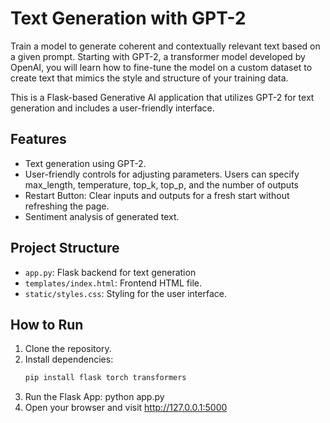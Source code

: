 
# Text Generation with GPT-2

Train a model to generate coherent and contextually relevant text based on a given prompt. Starting with GPT-2, a transformer model developed by OpenAI, you will learn how to fine-tune the model on a custom dataset to create text that mimics the style and structure of your training data.

This is a Flask-based Generative AI application that utilizes GPT-2 for text generation and includes a user-friendly interface.

## Features
- Text generation using GPT-2.
- User-friendly controls for adjusting parameters. Users can specify max_length, temperature, top_k, top_p, and the number of outputs
- Restart Button: Clear inputs and outputs for a fresh start without refreshing the page.
- Sentiment analysis of generated text.

## Project Structure
- `app.py`: Flask backend for text generation 
- `templates/index.html`: Frontend HTML file.
- `static/styles.css`: Styling for the user interface.

## How to Run
1. Clone the repository.
2. Install dependencies:
   ```bash
   pip install flask torch transformers
3. Run the Flask App:
   python app.py
4. Open your browser and visit http://127.0.0.1:5000
